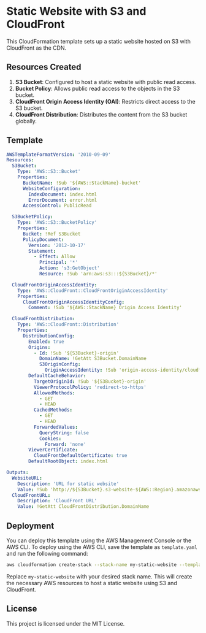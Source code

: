 
# Static Website with S3 and CloudFront

This CloudFormation template sets up a static website hosted on S3 with CloudFront as the CDN.

## Resources Created

1. **S3 Bucket**: Configured to host a static website with public read access.
2. **Bucket Policy**: Allows public read access to the objects in the S3 bucket.
3. **CloudFront Origin Access Identity (OAI)**: Restricts direct access to the S3 bucket.
4. **CloudFront Distribution**: Distributes the content from the S3 bucket globally.

## Template

```yaml
AWSTemplateFormatVersion: '2010-09-09'
Resources:
  S3Bucket:
    Type: 'AWS::S3::Bucket'
    Properties:
      BucketName: !Sub '${AWS::StackName}-bucket'
      WebsiteConfiguration:
        IndexDocument: index.html
        ErrorDocument: error.html
      AccessControl: PublicRead

  S3BucketPolicy:
    Type: 'AWS::S3::BucketPolicy'
    Properties:
      Bucket: !Ref S3Bucket
      PolicyDocument:
        Version: '2012-10-17'
        Statement:
          - Effect: Allow
            Principal: '*'
            Action: 's3:GetObject'
            Resource: !Sub 'arn:aws:s3:::${S3Bucket}/*'

  CloudFrontOriginAccessIdentity:
    Type: 'AWS::CloudFront::CloudFrontOriginAccessIdentity'
    Properties:
      CloudFrontOriginAccessIdentityConfig:
        Comment: !Sub '${AWS::StackName} Origin Access Identity'

  CloudFrontDistribution:
    Type: 'AWS::CloudFront::Distribution'
    Properties:
      DistributionConfig:
        Enabled: true
        Origins:
          - Id: !Sub '${S3Bucket}-origin'
            DomainName: !GetAtt S3Bucket.DomainName
            S3OriginConfig:
              OriginAccessIdentity: !Sub 'origin-access-identity/cloudfront/${CloudFrontOriginAccessIdentity}'
        DefaultCacheBehavior:
          TargetOriginId: !Sub '${S3Bucket}-origin'
          ViewerProtocolPolicy: 'redirect-to-https'
          AllowedMethods:
            - GET
            - HEAD
          CachedMethods:
            - GET
            - HEAD
          ForwardedValues:
            QueryString: false
            Cookies:
              Forward: 'none'
        ViewerCertificate:
          CloudFrontDefaultCertificate: true
        DefaultRootObject: index.html

Outputs:
  WebsiteURL:
    Description: 'URL for static website'
    Value: !Sub 'http://${S3Bucket}.s3-website-${AWS::Region}.amazonaws.com'
  CloudFrontURL:
    Description: 'CloudFront URL'
    Value: !GetAtt CloudFrontDistribution.DomainName
```

## Deployment

You can deploy this template using the AWS Management Console or the AWS CLI. To deploy using the AWS CLI, save the template as `template.yaml` and run the following command:

```sh
aws cloudformation create-stack --stack-name my-static-website --template-body file://template.yaml --capabilities CAPABILITY_NAMED_IAM
```

Replace `my-static-website` with your desired stack name. This will create the necessary AWS resources to host a static website using S3 and CloudFront.

## License

This project is licensed under the MIT License.
